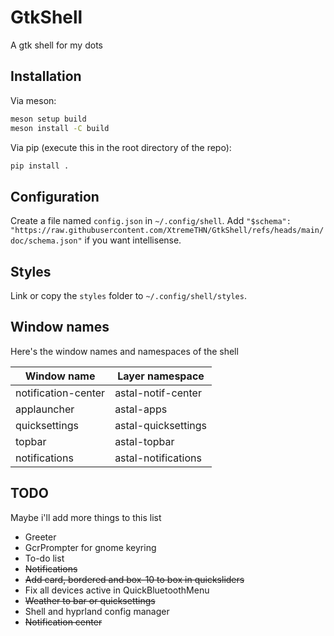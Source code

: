 # GtkShell
A gtk shell for my dots

## Installation
Via meson:
```bash
meson setup build
meson install -C build
```

Via pip (execute this in the root directory of the repo):
```bash
pip install .
```

## Configuration
Create a file named `config.json` in `~/.config/shell`.
Add `"$schema": "https://raw.githubusercontent.com/XtremeTHN/GtkShell/refs/heads/main/doc/schema.json"` if you want intellisense.

## Styles
Link or copy the `styles` folder to `~/.config/shell/styles`.

## Window names
Here's the window names and namespaces of the shell

| Window name         | Layer namespace     |
|---------------------|---------------------|
| notification-center | astal-notif-center  |
| applauncher         | astal-apps          |
| quicksettings       | astal-quicksettings |
| topbar              | astal-topbar        |
| notifications       | astal-notifications |

## TODO
Maybe i'll add more things to this list
- Greeter
- GcrPrompter for gnome keyring
- To-do list
- ~~Notifications~~
- ~~Add card, bordered and box-10 to box in quicksliders~~
- Fix all devices active in QuickBluetoothMenu
- ~~Weather to bar or quicksettings~~
- Shell and hyprland config manager
- ~~Notification center~~
